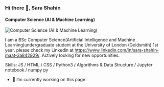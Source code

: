 ### Hi there 👋, Sara Shahin
#### Computer Science (AI & Machine Learning)
![Computer Science (AI & Machine Learning)](https://media-exp1.licdn.com/dms/image/C4D03AQHyi97yIO-cTQ/profile-displayphoto-shrink_400_400/0?e=1607558400&v=beta&t=gbYBKblGFpzkahIOfbvcY4rL0F2k0vPmXBHxG2c0DOM)

I am a BSc Computer Science(Artificial Intelligence and Machine Learning)undergraduate student at the University of London (Goldsmith) 1st year. please check my Linkedin at https://www.linkedin.com/in/sara-shahin-maat-3a842929/. Actively looking for new opportunities.

Skills: JS / HTML / CSS / Python3 / Algorithms & Data Structure / Jupyter notebook / numpy py

- 🔭 I’m currently working on this page. 





